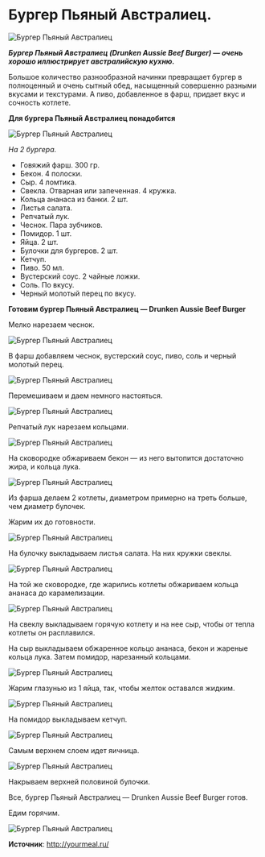 # Бургер Пьяный Австралиец.

![Бургер Пьяный Австралиец](/images/Kulinar/Salad/burger_avstra_001.jpg 'Бургер Пьяный Австралиец')

_**Бургер Пьяный Австралиец (Drunken Aussie Beef Burger) — очень хорошо иллюстрирует австралийскую кухню.**_

Большое количество разнообразной начинки превращает бургер в полноценный и очень сытный обед, насыщенный совершенно разными вкусами и текстурами.  А пиво, добавленное в фарш, придает вкус и сочность котлете.

**Для бургера Пьяный Австралиец понадобится**

![Бургер Пьяный Австралиец](/images/Kulinar/Salad/burger_avstra_002.jpg 'Бургер Пьяный Австралиец')

_На 2 бургера._

- Говяжий фарш. 300 гр.
- Бекон. 4 полоски.
- Сыр. 4 ломтика.
- Свекла. Отварная или запеченная. 4 кружка.
- Кольца ананаса из банки. 2 шт.
- Листья салата.
- Репчатый лук.
- Чеснок. Пара зубчиков.
- Помидор. 1 шт.
- Яйца. 2 шт.
- Булочки для бургеров. 2 шт.
- Кетчуп.
- Пиво. 50 мл.
- Вустерский соус. 2 чайные ложки.
- Соль. По вкусу.
- Черный молотый перец по вкусу.

**Готовим бургер Пьяный Австралиец — Drunken Aussie Beef Burger**

Мелко нарезаем чеснок.

![Бургер Пьяный Австралиец](/images/Kulinar/Salad/burger_avstra_003.jpg 'Бургер Пьяный Австралиец')

В фарш добавляем чеснок, вустерский соус, пиво, соль и черный молотый перец.

![Бургер Пьяный Австралиец](/images/Kulinar/Salad/burger_avstra_004.jpg 'Бургер Пьяный Австралиец')

Перемешиваем и даем немного настояться.

![Бургер Пьяный Австралиец](/images/Kulinar/Salad/burger_avstra_005.jpg 'Бургер Пьяный Австралиец')

Репчатый лук нарезаем кольцами.

![Бургер Пьяный Австралиец](/images/Kulinar/Salad/burger_avstra_006.jpg 'Бургер Пьяный Австралиец')

На сковородке обжариваем бекон — из него вытопится достаточно жира, и кольца лука.

![Бургер Пьяный Австралиец](/images/Kulinar/Salad/burger_avstra_007.jpg 'Бургер Пьяный Австралиец')

Из фарша делаем 2 котлеты, диаметром примерно на треть больше, чем диаметр булочек.

Жарим их до готовности.

![Бургер Пьяный Австралиец](/images/Kulinar/Salad/burger_avstra_008.jpg 'Бургер Пьяный Австралиец')

На булочку выкладываем листья салата.  На них кружки свеклы.

![Бургер Пьяный Австралиец](/images/Kulinar/Salad/burger_avstra_009.jpg 'Бургер Пьяный Австралиец')

На той же сковородке, где жарились котлеты обжариваем кольца ананаса до карамелизации.

![Бургер Пьяный Австралиец](/images/Kulinar/Salad/burger_avstra_010.jpg 'Бургер Пьяный Австралиец')

На свеклу выкладываем  горячую котлету и на нее сыр, чтобы от тепла котлеты он расплавился.

На сыр выкладываем обжаренное кольцо ананаса, бекон и жареные кольца лука.  Затем помидор, нарезанный кольцами.

![Бургер Пьяный Австралиец](/images/Kulinar/Salad/burger_avstra_011.jpg 'Бургер Пьяный Австралиец')

Жарим глазунью из 1 яйца, так, чтобы желток оставался жидким.

![Бургер Пьяный Австралиец](/images/Kulinar/Salad/burger_avstra_012.jpg 'Бургер Пьяный Австралиец')

На помидор выкладываем кетчуп.

![Бургер Пьяный Австралиец](/images/Kulinar/Salad/burger_avstra_013.jpg 'Бургер Пьяный Австралиец')

Самым верхнем слоем идет яичница.

![Бургер Пьяный Австралиец](/images/Kulinar/Salad/burger_avstra_014.jpg 'Бургер Пьяный Австралиец')

Накрываем верхней половиной булочки.

Все, бургер Пьяный Австралиец — Drunken Aussie Beef Burger готов.

Едим горячим.

![Бургер Пьяный Австралиец](/images/Kulinar/Salad/burger_avstra_015.jpg 'Бургер Пьяный Австралиец')

**Источник**: http://yourmeal.ru/
